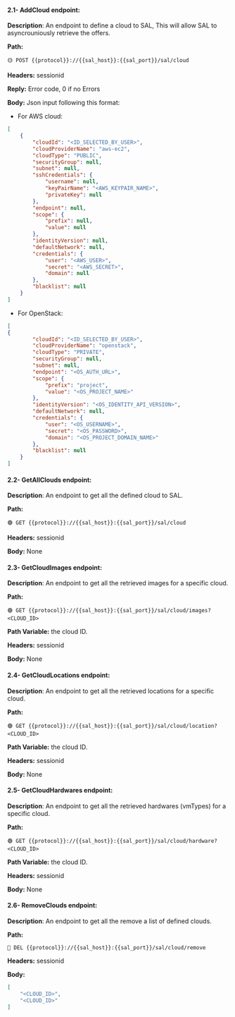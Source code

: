 #### 2.1- AddCloud endpoint:

**Description**: An endpoint to define a cloud to SAL, This will allow SAL to asyncrouniously retrieve the offers.

**Path:**

```url
🟡 POST {{protocol}}://{{sal_host}}:{{sal_port}}/sal/cloud
```

**Headers:** sessionid

**Reply:** Error code, 0 if no Errors

**Body:** Json input following this format:

*   For AWS cloud:

```json
[
    {
        "cloudId": "<ID_SELECTED_BY_USER>",
        "cloudProviderName": "aws-ec2",
        "cloudType": "PUBLIC",
        "securityGroup": null,
        "subnet": null,
        "sshCredentials": {
            "username": null,
            "keyPairName": "<AWS_KEYPAIR_NAME>",
            "privateKey": null
        },
        "endpoint": null,
        "scope": {
            "prefix": null,
            "value": null
        },
        "identityVersion": null,
        "defaultNetwork": null,
        "credentials": {
            "user": "<AWS_USER>",
            "secret": "<AWS_SECRET>",
            "domain": null
        },
        "blacklist": null
    }
]
```

*   For OpenStack:

```json
[
{
        "cloudId": "<ID_SELECTED_BY_USER>",
        "cloudProviderName": "openstack",
        "cloudType": "PRIVATE",
        "securityGroup": null,
        "subnet": null,
        "endpoint": "<OS_AUTH_URL>",
        "scope": {
            "prefix": "project",
            "value": "<OS_PROJECT_NAME>"
        },
        "identityVersion": "<OS_IDENTITY_API_VERSION>",
        "defaultNetwork": null,
        "credentials": {
            "user": "<OS_USERNAME>",
            "secret": "<OS_PASSWORD>",
            "domain": "<OS_PROJECT_DOMAIN_NAME>"
        },
        "blacklist": null
    }
]
```

#### 2.2- GetAllClouds endpoint:

**Description**: An endpoint to get all the defined cloud to SAL.

**Path:**

```url
🟢 GET {{protocol}}://{{sal_host}}:{{sal_port}}/sal/cloud
```

**Headers:** sessionid

**Body:** None

#### 2.3- GetCloudImages endpoint:

**Description**: An endpoint to get all the retrieved images for a specific cloud.

**Path:**

```url
🟢 GET {{protocol}}://{{sal_host}}:{{sal_port}}/sal/cloud/images?<CLOUD_ID>
```

**Path Variable:** the cloud ID.

**Headers:** sessionid

**Body:** None

#### 2.4- GetCloudLocations endpoint:

**Description**: An endpoint to get all the retrieved locations for a specific cloud.

**Path:**

```url
🟢 GET {{protocol}}://{{sal_host}}:{{sal_port}}/sal/cloud/location?<CLOUD_ID>
```

**Path Variable:** the cloud ID.

**Headers:** sessionid

**Body:** None

#### 2.5- GetCloudHardwares endpoint:

**Description**: An endpoint to get all the retrieved hardwares (vmTypes) for a specific cloud.

**Path:**

```url
🟢 GET {{protocol}}://{{sal_host}}:{{sal_port}}/sal/cloud/hardware?<CLOUD_ID>
```

**Path Variable:** the cloud ID.

**Headers:** sessionid

**Body:** None

#### 2.6- RemoveClouds endpoint:

**Description**: An endpoint to get all the remove a list of defined clouds.

**Path:**

```url
🔴 DEL {{protocol}}://{{sal_host}}:{{sal_port}}/sal/cloud/remove
```

**Headers:** sessionid

**Body:**

```json
[
    "<CLOUD_ID>",
    "<CLOUD_ID>" 
]
```